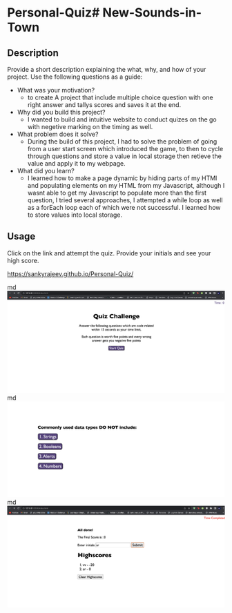 # Personal-Quiz# New-Sounds-in-Town

## Description

Provide a short description explaining the what, why, and how of your project. Use the following questions as a guide:

- What was your motivation?
   - to create A project that include multiple choice question with one right answer and tallys scores and saves it at the end.
- Why did you build this project? 
   - I wanted to build and intuitive website to conduct quizes on the go with negetive marking on the timing as well.
- What problem does it solve?
   - During the build of this project, I had to solve the problem of going from a user start screen which introduced the game, to then to cycle through questions and store a value in local storage then retieve the value and apply it to my webpage.
- What did you learn?
   - I learned how to make a page dynamic by hiding parts of my HTMl and populating elements on my HTML from my Javascript, although I wasnt able to get my Javascript to populate more than the first question, I tried several approaches, I attempted a while loop as well as a forEach loop each of which were not successful. I learned how to store values into local storage.




## Usage

Click on the link and attempt the quiz. Provide your initials and see your high score.

https://sankyrajeev.github.io/Personal-Quiz/



   md![alt text](images/screen1.png)
   md![alt text](images/screen2.png)
   md![alt text](images/screen3.png)
    

